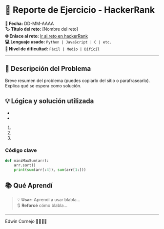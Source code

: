 # 📘 Reporte de Ejercicio - HackerRank

**📅 Fecha:** DD-MM-AAAA  
**🏷️ Título del reto:** [Nombre del reto]  
**🌐 Enlace al reto:** [Ir al reto en hackerRank](https://)  
**💻 Lenguaje usado:** `Python | JavaScript | C | etc.`  
**🎯 Nivel de dificultad:** `Fácil | Medio | Difícil`

---

## 📄 Descripción del Problema

Breve resumen del problema (puedes copiarlo del sitio o parafrasearlo).  
Explica qué se espera como solución.

## 💡 Lógica y solución utilizada

-
-

1.
2.
3.

### Código clave

```python
def miniMaxSum(arr):
    arr.sort()
    print(sum(arr[:4]), sum(arr[1:]))
```

## 📚 Qué Aprendí

> 💡 **Usar:** Aprendí a usar blabla...  
> 🔃 **Reforcé** cómo blabla...

---

Edwin Cornejo 💚👨🏻‍💻

